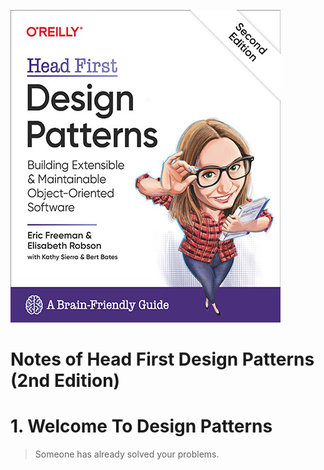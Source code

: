 ![cover](images/cover.jpg)

# Notes of Head First Design Patterns (2nd Edition)

# 1. Welcome To Design Patterns

> Someone has already solved your problems.

